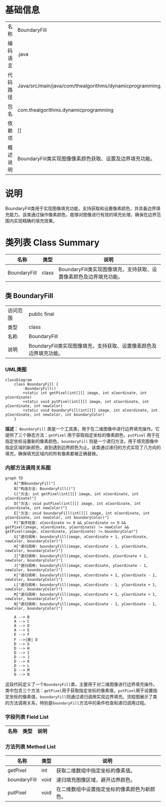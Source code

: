 # 基础信息

|      |      |
|------|------|
| 名称 | BoundaryFill |
| 编码语言 | .java |
| 代码路径 | Java/src/main/java/com/thealgorithms/dynamicprogramming/BoundaryFill.java |
| 包名 | com.thealgorithms.dynamicprogramming |
| 依赖项 | [] |
| 概述说明 | BoundaryFill类实现图像像素颜色获取、设置及边界填充功能。 |

# 说明

BoundaryFill类用于实现图像填充功能，支持获取和设置像素颜色，并具备边界填充能力。该类通过操作像素颜色，能够对图像进行有效的填充处理，确保在边界范围内实现精确的填充效果。

# 类列表 Class Summary

| 名称   | 类型  | 说明 |
|-------|------|-------------|
| BoundaryFill | class | BoundaryFill类实现图像填充，支持获取、设置像素颜色及边界填充功能。 |



## 类 BoundaryFill

|      |      |
|------|------|
| 访问范围 | public final |
| 类型 | class |
| 名称 | BoundaryFill |
| 说明 | BoundaryFill类实现图像填充，支持获取、设置像素颜色及边界填充功能。 |


### UML类图

```mermaid
classDiagram
    class BoundaryFill {
        -BoundaryFill()
        +static int getPixel(int[][] image, int xCoordinate, int yCoordinate)
        +static void putPixel(int[][] image, int xCoordinate, int yCoordinate, int newColor)
        +static void boundaryFill(int[][] image, int xCoordinate, int yCoordinate, int newColor, int boundaryColor)
    }
```

**描述：**
`BoundaryFill` 类是一个工具类，用于在二维图像中进行边界填充操作。它提供了三个静态方法：`getPixel` 用于获取指定坐标的像素颜色，`putPixel` 用于在指定坐标设置新的像素颜色，`boundaryFill` 则是一个递归方法，用于填充图像中指定区域的新颜色，直到遇到边界颜色为止。该类通过递归的方式实现了八方向的填充，确保填充区域内的所有像素都被正确替换。


### 内部方法调用关系图

```mermaid
graph TD
    A["类BoundaryFill"]
    B["构造方法: BoundaryFill()"]
    C["方法: int getPixel(int[][] image, int xCoordinate, int yCoordinate)"]
    D["方法: void putPixel(int[][] image, int xCoordinate, int yCoordinate, int newColor)"]
    E["方法: void boundaryFill(int[][] image, int xCoordinate, int yCoordinate, int newColor, int boundaryColor)"]
    F["条件检查: xCoordinate >= 0 && yCoordinate >= 0 && getPixel(image, xCoordinate, yCoordinate) != newColor && getPixel(image, xCoordinate, yCoordinate) != boundaryColor"]
    G["递归调用: boundaryFill(image, xCoordinate + 1, yCoordinate, newColor, boundaryColor)"]
    H["递归调用: boundaryFill(image, xCoordinate - 1, yCoordinate, newColor, boundaryColor)"]
    I["递归调用: boundaryFill(image, xCoordinate, yCoordinate + 1, newColor, boundaryColor)"]
    J["递归调用: boundaryFill(image, xCoordinate, yCoordinate - 1, newColor, boundaryColor)"]
    K["递归调用: boundaryFill(image, xCoordinate + 1, yCoordinate - 1, newColor, boundaryColor)"]
    L["递归调用: boundaryFill(image, xCoordinate - 1, yCoordinate + 1, newColor, boundaryColor)"]
    M["递归调用: boundaryFill(image, xCoordinate + 1, yCoordinate + 1, newColor, boundaryColor)"]
    N["递归调用: boundaryFill(image, xCoordinate - 1, yCoordinate - 1, newColor, boundaryColor)"]

    A --> B
    A --> C
    A --> D
    A --> E
    E --> F
    F -->|是| D
    D --> G
    D --> H
    D --> I
    D --> J
    D --> K
    D --> L
    D --> M
    D --> N
```

这段代码定义了一个`BoundaryFill`类，主要用于对二维图像进行边界填充操作。类中包含三个方法：`getPixel`用于获取指定坐标的像素值，`putPixel`用于设置指定坐标的像素值，`boundaryFill`则通过递归调用实现边界填充。流程图展示了类的方法调用关系，特别是`boundaryFill`方法中的条件检查和递归调用过程。

### 字段列表 Field List

| 名称  | 类型  | 说明 |
|-------|-------|------|

### 方法列表 Method List

| 名称  | 类型  | 说明 |
|-------|-------|------|
| getPixel | int | 获取二维数组中指定坐标的像素值。 |
| boundaryFill | void | 递归填充图像区域，避开边界颜色。 |
| putPixel | void | 在二维数组中设置指定坐标的像素颜色为新颜色。 |




